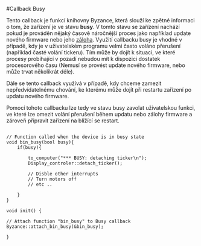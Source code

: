 #Callback Busy

Tento callback je funkcí knihovny Byzance, která slouží ke zpětné informaci o tom, že zařízení je ve stavu **busy**. V tomto stavu se zařízení nachází pokud je prováděn nějaký časově náročnější proces jako například update nového firmware nebo jeho [záloha](/articles/hardware/ioda/navody/autobackup.md). Využití callbacku busy je vhodné v případě, kdy je v uživatelském programu velmi často voláno přerušení (například časté volání tickeru). Tím může by dojít k situaci, ve které procesy probíhající v pozadí nebudou mít k dispozici dostatek procesorového času (Nemusí se provést update nového firmware, nebo může trvat několikrát déle). 

Dále se tento callback využívá v případě, kdy chceme zamezit nepředvídatelnému chování, ke kterému může dojít při restartu zařízení po updatu nového firmware. 

Pomocí tohoto callbacku lze tedy ve stavu busy zavolat uživatelskou funkci, ve které lze omezit volání přerušení během updatu nebo zálohy firmware a zároveň připravit zařízení na blížící se restart.



```

// Function called when the device is in busy state 
void bin_busy(bool busy){
    if(busy){
    
        to_computer("*** BUSY: detaching ticker\n");
        Display_controler::detach_ticker();
        
        // Disble other interrupts 
        // Turn motors off
        // etc .. 
    
    }
}

void init() {

// Attach function "bin_busy" to Busy callback
Byzance::attach_bin_busy(&bin_busy);    

}

```


